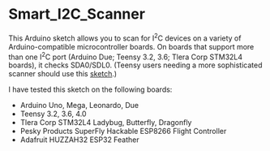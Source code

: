 # Smart_I2C_Scanner

This Arduino sketch allows you to scan for I<sup>2</sup>C devices on a variety of Arduino-compatible microcontroller boards.  On boards that support more than one I<sup>2</sup>C port (Arduino Due; Teensy 3.2, 3.6; Tlera Corp STM32L4 boards), it checks SDA0/SDL0.  (Teensy users needing a more sophisticated scanner should use this 
<a href="https://github.com/nox771/i2c_t3/tree/master/examples/advanced_scanner">sketch</a>.)

I have tested this sketch on the following boards:
* Arduino Uno, Mega, Leonardo, Due
* Teensy 3.2, 3.6, 4.0
* Tlera Corp STM32L4 Ladybug, Butterfly, Dragonfly
* Pesky Products SuperFly Hackable ESP8266 Flight Controller
* Adafruit HUZZAH32 ESP32 Feather
